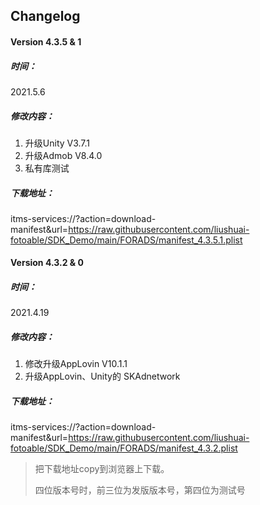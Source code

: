 ## Changelog
#### Version 4.3.5 & 1

##### 时间：

2021.5.6

##### 修改内容：

1. 升级Unity V3.7.1
2. 升级Admob V8.4.0
3. 私有库测试

##### 下载地址：

itms-services://?action=download-manifest&url=https://raw.githubusercontent.com/liushuai-fotoable/SDK_Demo/main/FORADS/manifest_4.3.5.1.plist

#### Version 4.3.2 & 0

##### 时间：

2021.4.19

##### 修改内容：

1. 修改升级AppLovin V10.1.1
2. 升级AppLovin、Unity的 SKAdnetwork

##### 下载地址：

itms-services://?action=download-manifest&url=https://raw.githubusercontent.com/liushuai-fotoable/SDK_Demo/main/FORADS/manifest_4.3.2.plist



> 把下载地址copy到浏览器上下载。
>
> 四位版本号时，前三位为发版版本号，第四位为测试号



